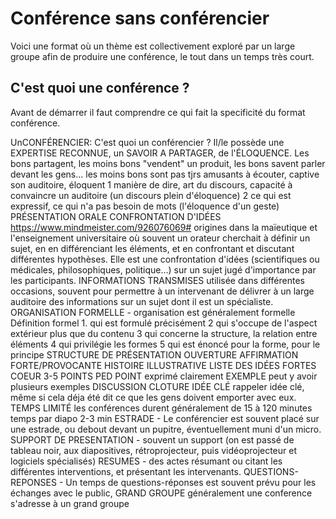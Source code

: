 # Conférence sans conférencier

Voici une format où un thème est collectivement exploré par un large groupe afin de produire une conférence, le tout dans un temps très court.

## C'est quoi une conférence ?

Avant de démarrer il faut comprendre ce qui fait la specificité du format conférence.


UnCONFÉRENCIER: C'est quoi un conférencier ? Il/le possède une EXPERTISE RECONNUE, un SAVOIR A PARTAGER, de l'ÉLOQUENCE. Les bons partagent, les moins bons "vendent" un produit, les bons savent parler devant les gens... les moins bons sont pas tjrs amusants à écouter, captive son auditoire, éloquent
                1   manière de dire, art du discours, capacité à convaincre un auditoire (un discours plein d'éloquence)
                2    ce qui est expressif, ce qui n'a pas besoin de mots (l'éloquence d'un geste)
    PRÉSENTATION ORALE
    CONFRONTATION D'IDÉES <https://www.mindmeister.com/926076069#>
        origines dans la maïeutique et l'enseignement universitaire où souvent un orateur cherchait à définir un sujet, en en différenciant les éléments, et en confrontant et discutant différentes hypothèses.
        Elle est une confrontation d'idées (scientifiques ou médicales, philosophiques, politique…) sur un sujet jugé d'importance par les participants.
    INFORMATIONS TRANSMISES
        utilisée dans différentes occasions, souvent pour permettre à un intervenant de délivrer à un large auditoire des informations sur un sujet dont il est un spécialiste.
    ORGANISATION FORMELLE
        -  organisation est généralement formelle
        Définition formel
            1. qui est formulé précisément
            2    qui s'occupe de l'aspect extérieur plus que du contenu
            3    qui concerne la structure, la relation entre éléments
            4    qui privilégie les formes
            5    qui est énoncé pour la forme, pour le principe
    STRUCTURE DE PRÉSENTATION
        OUVERTURE
            AFFIRMATION FORTE/PROVOCANTE
            HISTOIRE ILLUSTRATIVE
            LISTE DES IDÉES FORTES
        COEUR
            3-5 POINTS
            PED
                POINT
                    exprimé clairement
                EXEMPLE
                    peut y avoir plusieurs exemples
                DISCUSSION
        CLOTURE
            IDÉE CLÉ
                rappeler idée clé, même si cela déja été dit
                ce que les gens doivent emporter avec eux.
    TEMPS LIMITÉ
        les conférences durent généralement de 15 à 120 minutes
        temps par diapo 2-3 min
    ESTRADE
        - Le conférencier est souvent placé sur une estrade, ou debout devant un pupitre, éventuellement muni d'un micro.
    SUPPORT DE PRESENTATION
        -  souvent un support (on est passé de tableau noir, aux diapositives, rétroprojecteur, puis vidéoprojecteur et logiciels spécialisés)
    RESUMES
        - des actes résumant ou citant les différentes interventions, et présentant les intervenants.
    QUESTIONS-REPONSES
        - Un temps de questions-réponses est souvent prévu pour les échanges avec le public,
    GRAND GROUPE
        généralement une conference s'adresse à un grand groupe

